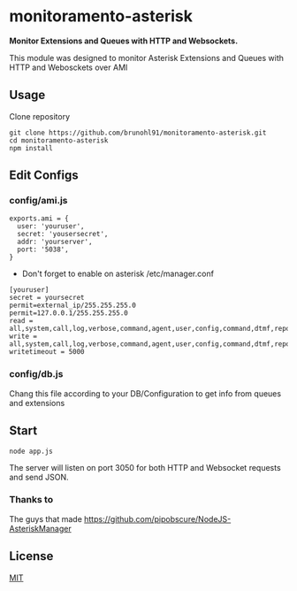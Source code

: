 # monitoramento-asterisk

**Monitor Extensions and Queues with HTTP and Websockets.**

This module was designed to monitor Asterisk Extensions and Queues with HTTP and Webosckets over AMI

## Usage

Clone repository
```
git clone https://github.com/brunohl91/monitoramento-asterisk.git
cd monitoramento-asterisk
npm install
```

## Edit Configs
### config/ami.js
```
exports.ami = {
  user: 'youruser', 
  secret: 'yousersecret', 
  addr: 'yourserver', 
  port: '5038',
}
```
* Don't forget to enable on asterisk /etc/manager.conf
```
[youruser]
secret = yoursecret
permit=external_ip/255.255.255.0
permit=127.0.0.1/255.255.255.0
read = all,system,call,log,verbose,command,agent,user,config,command,dtmf,reporting,cdr,dialplan,originate
write = all,system,call,log,verbose,command,agent,user,config,command,dtmf,reporting,cdr,dialplan,originate
writetimeout = 5000
```
### config/db.js
Chang this file according to your DB/Configuration to get info from queues and extensions

## Start
```
node app.js
```

The server will listen on port 3050 for both HTTP and Websocket requests and send JSON.

### Thanks to
The guys that made https://github.com/pipobscure/NodeJS-AsteriskManager

## License

[MIT](LICENSE.md)